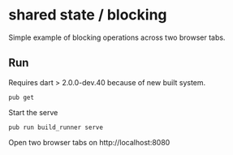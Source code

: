 # shared state / blocking

Simple example of blocking operations across two browser tabs.

## Run

Requires dart > 2.0.0-dev.40 because of new built system.

```
pub get
```

Start the serve
```
pub run build_runner serve
```

Open two browser tabs on http://localhost:8080 